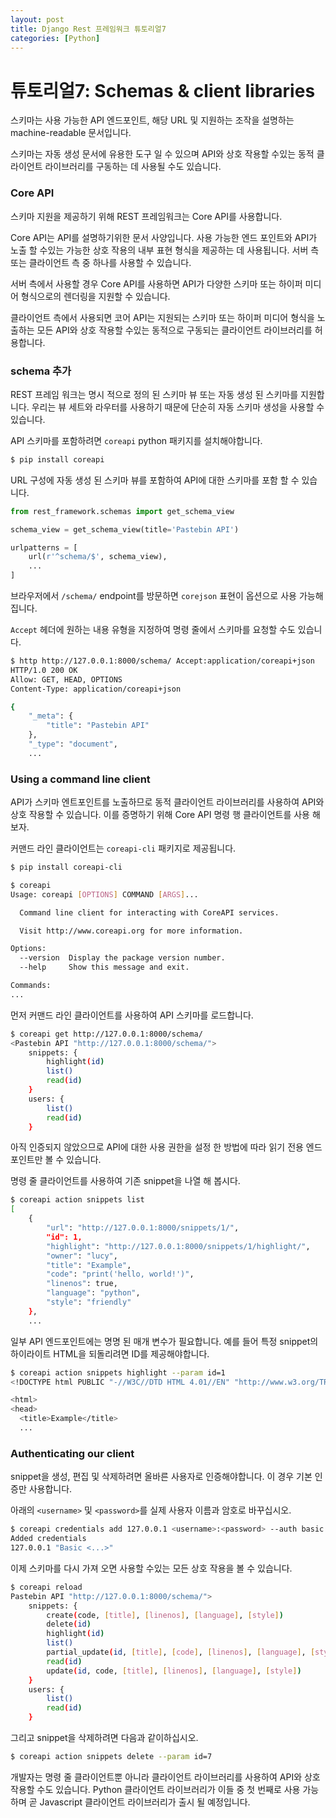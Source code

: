 ```yaml
---
layout: post
title: Django Rest 프레임워크 튜토리얼7
categories: [Python]
---
```

# 튜토리얼7: Schemas & client libraries

스키마는 사용 가능한 API 엔드포인트, 해당 URL 및 지원하는 조작을 설명하는 machine-readable 문서입니다.

스키마는 자동 생성 문서에 유용한 도구 일 수 있으며 API와 상호 작용할 수있는 동적 클라이언트 라이브러리를 구동하는 데 사용될 수도 있습니다.

### Core API

스키마 지원을 제공하기 위해 REST 프레임워크는 Core API를 사용합니다.

Core API는 API를 설명하기위한 문서 사양입니다. 사용 가능한 엔드 포인트와 API가 노출 할 수있는 가능한 상호 작용의 내부 표현 형식을 제공하는 데 사용됩니다. 서버 측 또는 클라이언트 측 중 하나를 사용할 수 있습니다.

서버 측에서 사용할 경우 Core API를 사용하면 API가 다양한 스키마 또는 하이퍼 미디어 형식으로의 렌더링을 지원할 수 있습니다.

클라이언트 측에서 사용되면 코어 API는 지원되는 스키마 또는 하이퍼 미디어 형식을 노출하는 모든 API와 상호 작용할 수있는 동적으로 구동되는 클라이언트 라이브러리를 허용합니다.

### schema 추가

REST 프레임 워크는 명시 적으로 정의 된 스키마 뷰 또는 자동 생성 된 스키마를 지원합니다. 우리는 뷰 세트와 라우터를 사용하기 때문에 단순히 자동 스키마 생성을 사용할 수 있습니다.

API 스키마를 포함하려면 `coreapi` python 패키지를 설치해야합니다.

```bash
$ pip install coreapi
```

URL 구성에 자동 생성 된 스키마 뷰를 포함하여 API에 대한 스키마를 포함 할 수 있습니다.

```python
from rest_framework.schemas import get_schema_view

schema_view = get_schema_view(title='Pastebin API')

urlpatterns = [
    url(r'^schema/$', schema_view),
    ...
]
```

브라우저에서 `/schema/` endpoint를 방문하면 `corejson` 표현이 옵션으로 사용 가능해집니다.

`Accept` 헤더에 원하는 내용 유형을 지정하여 명령 줄에서 스키마를 요청할 수도 있습니다.

```bash
$ http http://127.0.0.1:8000/schema/ Accept:application/coreapi+json
HTTP/1.0 200 OK
Allow: GET, HEAD, OPTIONS
Content-Type: application/coreapi+json

{
    "_meta": {
        "title": "Pastebin API"
    },
    "_type": "document",
    ...
```

### Using a command line client

API가 스키마 엔트포인트를 노출하므로 동적 클라이언트 라이브러리를 사용하여 API와 상호 작용할 수 있습니다. 이를 증명하기 위해 Core API 명령 행 클라이언트를 사용 해보자.

커맨드 라인 클라이언트는 `coreapi-cli` 패키지로 제공됩니다.

```bash
$ pip install coreapi-cli
```

```bash
$ coreapi
Usage: coreapi [OPTIONS] COMMAND [ARGS]...

  Command line client for interacting with CoreAPI services.

  Visit http://www.coreapi.org for more information.

Options:
  --version  Display the package version number.
  --help     Show this message and exit.

Commands:
...
```

먼저 커맨드 라인 클라이언트를 사용하여 API 스키마를 로드합니다.

```bash
$ coreapi get http://127.0.0.1:8000/schema/
<Pastebin API "http://127.0.0.1:8000/schema/">
    snippets: {
        highlight(id)
        list()
        read(id)
    }
    users: {
        list()
        read(id)
    }
```

아직 인증되지 않았으므로 API에 대한 사용 권한을 설정 한 방법에 따라 읽기 전용 엔드포인트만 볼 수 있습니다.

명령 줄 클라이언트를 사용하여 기존 snippet을 나열 해 봅시다.

```bash
$ coreapi action snippets list
[
    {
        "url": "http://127.0.0.1:8000/snippets/1/",
        "id": 1,
        "highlight": "http://127.0.0.1:8000/snippets/1/highlight/",
        "owner": "lucy",
        "title": "Example",
        "code": "print('hello, world!')",
        "linenos": true,
        "language": "python",
        "style": "friendly"
    },
    ...
```

일부 API 엔드포인트에는 명명 된 매개 변수가 필요합니다. 예를 들어 특정 snippet의 하이라이트 HTML을 되돌리려면 ID를 제공해야합니다.

```bash
$ coreapi action snippets highlight --param id=1
<!DOCTYPE html PUBLIC "-//W3C//DTD HTML 4.01//EN" "http://www.w3.org/TR/html4/strict.dtd">

<html>
<head>
  <title>Example</title>
  ...
```

### Authenticating our client

snippet을 생성, 편집 및 삭제하려면 올바른 사용자로 인증해야합니다. 이 경우 기본 인증만 사용합니다.

아래의 `<username>` 및 `<password>`를 실제 사용자 이름과 암호로 바꾸십시오.

```bash
$ coreapi credentials add 127.0.0.1 <username>:<password> --auth basic
Added credentials
127.0.0.1 "Basic <...>"
```

이제 스키마를 다시 가져 오면 사용할 수있는 모든 상호 작용을 볼 수 있습니다.

```bash
$ coreapi reload
Pastebin API "http://127.0.0.1:8000/schema/">
    snippets: {
        create(code, [title], [linenos], [language], [style])
        delete(id)
        highlight(id)
        list()
        partial_update(id, [title], [code], [linenos], [language], [style])
        read(id)
        update(id, code, [title], [linenos], [language], [style])
    }
    users: {
        list()
        read(id)
    }
```

그리고 snippet을 삭제하려면 다음과 같이하십시오.

```bash
$ coreapi action snippets delete --param id=7
```

개발자는 명령 줄 클라이언트뿐 아니라 클라이언트 라이브러리를 사용하여 API와 상호 작용할 수도 있습니다. Python 클라이언트 라이브러리가 이들 중 첫 번째로 사용 가능하며 곧 Javascript 클라이언트 라이브러리가 출시 될 예정입니다.

